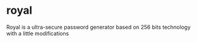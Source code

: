 # royal
Royal is a ultra-secure password generator based on 256 bits technology with a little modifications
